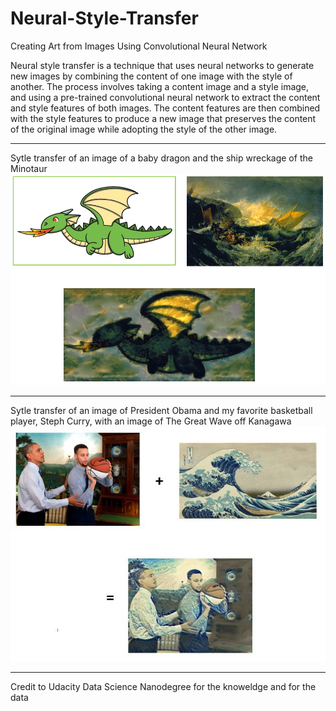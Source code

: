 # Neural-Style-Transfer
Creating Art from Images Using Convolutional Neural Network

Neural style transfer is a technique that uses neural networks to generate new images by combining the content of one image with the style of another. The process involves taking a content image and a style image, and using a pre-trained convolutional neural network to extract the content and style features of both images. The content features are then combined with the style features to produce a new image that preserves the content of the original image while adopting the style of the other image.

***
Sytle transfer of an image of a baby dragon and the ship wreckage of the Minotaur
![images1](Neural_style_transfer/result1.jpg)

***
Sytle transfer of an image of President Obama and my favorite basketball player, Steph Curry, with an image of The Great Wave off Kanagawa
![images1](Neural_style_transfer/result2.jpg)

***
Credit to Udacity Data Science Nanodegree for the knoweldge and for the data
